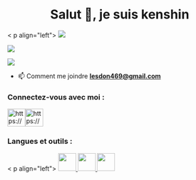 <h1 align="center">Salut 👋, je suis kenshin</h1><
p align="left"> <img src="https://komarev.com/ghpvc/?username=kenshin5996&label=Profile%20views&color=0e75b6&style=flat » alt="kenshin5996 » /> </p>

<p align="left"> <a href="https://github.com/ryo-ma/github-profile-trophy"><img src="https://github-profile-trophy.vercel.app/?username=kenshin5996 » alt="kenshin5996 » /></a> </p>

<p align="left"> <a href="https://twitter.com/https://x.com/566lesdon » target="blank"><img src="https://img.shields.io/twitter/follow/https://x.com/566lesdon?logo=twitter&style=for-the-badge » alt="https://x.com/566lesdon » /></a> </p>

- 📫 Comment me joindre **lesdon469@gmail.com**

<h3 align="left">Connectez-vous avec moi :</h3>
<p align="left">
<a href="https://twitter.com/https://x.com/566lesdon » target="blank"><img align="center » src="https://raw.githubusercontent.com/rahuldkjain/github-profile-readme-generator/master/src/images/icons/Social/twitter.svg » alt="https://x.com/566lesdon » height="30 » width="40 » /></a>
<a href="https://www.youtube.com/c/https://www.youtube.com/watch?v=dgvregwvkz0&t=15s » target="blank"><img align="center » src="https://raw.githubusercontent.com/rahuldkjain/github-profile-readme-generator/master/src/images/icons/Social/youtube.svg » alt="https://www.youtube.com/watch?v=dgvregwvkz0&t=15s » height="30 » width="40 » /></a>
<a href="https://discord.gg/https://discord.gg/UyXJNjJnnB » target="blank"><img align="center » src= » https://raw.githubusercontent.com/rahuldkjain/github-profile-readme-generator/master/src/images/icons/Social/discord.svg » alt="https://discord.gg/UyXJNjJnnB » height="30 » width="40 » /></a>
</p>

<h3 align="left">Langues et outils :</h3><
p align="left"> <a href="https://pugjs.org » target="_blank » rel="noreferrer"> <img src="https://cdn.worldvectorlogo.com/logos/pug.svg » alt="carlin » width="40 » height="40"/> </a> <a href="https://www.ruby-lang.org/en/ » target="_blank » rel="noreferrer"> <img src="https://raw.githubusercontent.com/devicons/devicon/master/icons/ruby/ruby-original.svg » alt="ruby » width="40 » height="40"/> </a> <a href="https://lucene.apache.org/solr/ » target="_blank » rel="noreferrer"> <img src="https://www.vectorlogo.zone/logos/apache_solr/apache_solr-icon.svg » alt="solr » width="40 » height="40"/> </a> </p>
